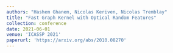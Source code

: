 ```yaml
---
authors: "Hashem Ghanem, Nicolas Keriven, Nicolas Tremblay"
title: "Fast Graph Kernel with Optical Random Features"
collection: conference
date: 2021-06-01
venue: 'ICASSP 2021'
paperurl: 'https://arxiv.org/abs/2010.08270'
---
```

